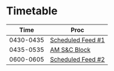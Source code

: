 # Timetable

| Time       | Proc                                    |
|------------|-----------------------------------------|
| 0430-0435 | [Scheduled Feed #1](./_S-F-#1_.md)         |
| 0435-0535 | [AM S&C Block](./_S&C_.md)               |
| 0600-0605 | [Scheduled Feed #2](./_S-F-#2_.md)    |
